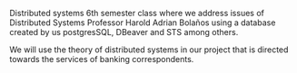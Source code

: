 Distributed systems
6th semester class where we address issues of Distributed Systems Professor Harold Adrian Bolaños
using a database created by us postgresSQL, DBeaver and STS among others.

We will use the theory of distributed systems in our project that is directed towards the services of banking correspondents.
